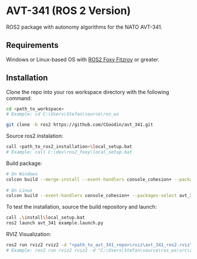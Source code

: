 # AVT-341 (ROS 2 Version)
ROS2 package with autonomy algorithms for the NATO AVT-341.

## Requirements
Windows or Linux-based OS with [ROS2 Foxy Fitzroy](https://docs.ros.org/en/foxy/) or greater.

## Installation
Clone the repo into your ros workspace directory with the following command:
```bash
cd <path_to_workspace>
# Example: cd C:\Users\Stefan\source\ros_ws

git clone -b ros2 https://github.com/CGoodin/avt_341.git
```
Source ros2 instalation:
```bash
call <path_to_ros2_installation>\local_setup.bat
# Example: call C:\dev\ros2_foxy\local_setup.bat 
```
Build package:
```bash
# On Windows
colcon build --merge-install --event-handlers console_cohesion+ --packages-select avt_341
 
# On Linux
colcon build --event-handlers console_cohesion+ --packages-select avt_341 
```
To test the installation, source the build repository and launch:
```bash
call .\install\local_setup.bat
ros2 launch avt_341 example.launch.py
```
RVIZ Visualization:
```bash
ros2 run rviz2 rviz2 -d "<path_to_avt_341_repo>\rviz\avt_341_ros2.rviz"
# Example: ros2 run rviz2 rviz2 -d "C:\Users\Stefan\source\ros_ws\src\avt_341\rviz\avt_341_ros2.rviz" 
```